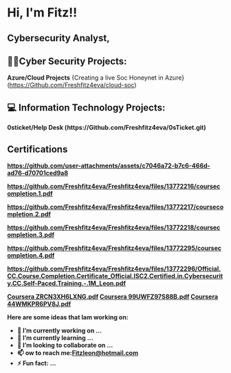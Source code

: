 <h1>Hi, I'm Fitz!!
  
<h2>Cybersecurity Analyst</a>,

<h2>👨‍💻Cyber Security Projects:</h2>

<b>Azure/Cloud Projects</b>
{Creating a live Soc Honeynet in Azure} (https://Github.com/Freshfitz4eva/cloud-soc)

<h2>💻 Information Technology Projects:</h2>
<b>0sticket/Help Desk<b>
(https://Github.com/Freshfitz4eva/0sTicket.git)


<h2>Certifications</h2>

https://github.com/user-attachments/assets/c7046a72-b7c6-466d-ad76-d70701ced9a8 
   
https://github.com/Freshfitz4eva/Freshfitz4eva/files/13772216/coursecompletion.1.pdf

https://github.com/Freshfitz4eva/Freshfitz4eva/files/13772217/coursecompletion.2.pdf

https://github.com/Freshfitz4eva/Freshfitz4eva/files/13772218/coursecompletion.3.pdf

https://github.com/Freshfitz4eva/Freshfitz4eva/files/13772295/coursecompletion.4.pdf

https://github.com/Freshfitz4eva/Freshfitz4eva/files/13772296/Official.CC.Course.Completion.Certificate_Official.ISC2.Certified.in.Cybersecurity.CC.Self-Paced.Training.-.1M_Leon.pdf

[Coursera ZRCN3XH6LXNG.pdf](https://github.com/Freshfitz4eva/Freshfitz4eva/files/13790942/Coursera.ZRCN3XH6LXNG.pdf)
[Coursera 99UWFZ97S88B.pdf](https://github.com/Freshfitz4eva/Freshfitz4eva/files/13790947/Coursera.99UWFZ97S88B.pdf)
[Coursera 44WMKPR6PV8J.pdf](https://github.com/Freshfitz4eva/Freshfitz4eva/files/13790950/Coursera.44WMKPR6PV8J.pdf)



[linkedin]: www.linkedin.com/in/fitz-leon-52b211280

Here are some ideas that Iam working on:

- 🔭 I’m currently working on ...
- 🌱 I’m currently learning ...
- 👯 I’m looking to collaborate on ...
- 📫 ow to reach me:Fitzleon@hotmail.com
- ⚡ Fun fact: ...

